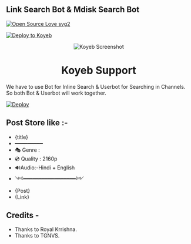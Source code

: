 ## Link Search Bot & Mdisk Search Bot 

[![Open Source Love svg2](https://badges.frapsoft.com/os/v2/open-source.svg?v=103)](https://github.com/AM-ROBOTS/Mdisk-Search-Bot)   


[![Deploy to Koyeb](https://www.koyeb.com/static/images/deploy/button.svg)](https://app.koyeb.com/deploy?type=git&repository=https://github.com/ROYAL-GAGAN-786/link-search-bot---mdisk-search-bot&branch=main&name=linkfindbot)

<p align="center">
  <img src="https://raw.githubusercontent.com/TGNVS/link-Search-Bot/main/screenshort/Screenshot%20mdis180420.png" alt="Koyeb Screenshot">
</p>
<h1 align="center">
  <b>Koyeb Support</b>
</h1>

We have to use Bot for Inline Search & Userbot for Searching in Channels. So both Bot & Userbot will work together.

[![Deploy](https://www.herokucdn.com/deploy/button.svg)](https://heroku.com/deploy?template=https://github.com/ROYAL-GAGAN-786/link-search-bot---mdisk-search-bot)

## Post Store like :-

- {title}
- ━━━━━━━━━
- 🎭 Genre : 
- 💿 Quality : 2160p 
- 🔊Audio:-Hindi + English 
- ༺━━━━━━━━━━━━━━━━━༻
- {Post}
- {Link}

## Credits -
- Thanks to Royal Krrishna.
- Thanks to TGNVS.





